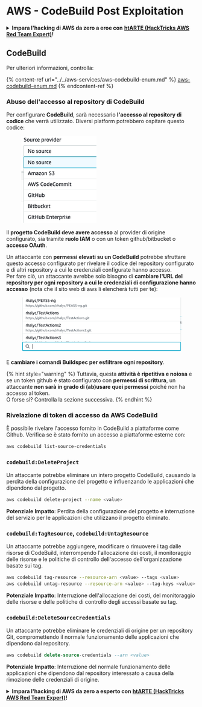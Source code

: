 # AWS - CodeBuild Post Exploitation

<details>

<summary><strong>Impara l'hacking di AWS da zero a eroe con</strong> <a href="https://training.hacktricks.xyz/courses/arte"><strong>htARTE (HackTricks AWS Red Team Expert)</strong></a><strong>!</strong></summary>

Altri modi per supportare HackTricks:

* Se vuoi vedere la tua **azienda pubblicizzata in HackTricks** o **scaricare HackTricks in PDF** Controlla i [**PACCHETTI DI ABBONAMENTO**](https://github.com/sponsors/carlospolop)!
* Ottieni il [**merchandising ufficiale di PEASS & HackTricks**](https://peass.creator-spring.com)
* Scopri [**The PEASS Family**](https://opensea.io/collection/the-peass-family), la nostra collezione di [**NFT esclusivi**](https://opensea.io/collection/the-peass-family)
* **Unisciti al** 💬 [**gruppo Discord**](https://discord.gg/hRep4RUj7f) o al [**gruppo telegram**](https://t.me/peass) o **seguici** su **Twitter** 🐦 [**@hacktricks\_live**](https://twitter.com/hacktricks\_live)**.**
* **Condividi i tuoi trucchi di hacking inviando PR ai** [**HackTricks**](https://github.com/carlospolop/hacktricks) e [**HackTricks Cloud**](https://github.com/carlospolop/hacktricks-cloud) github repos.

</details>

## CodeBuild

Per ulteriori informazioni, controlla:

{% content-ref url="../../aws-services/aws-codebuild-enum.md" %}
[aws-codebuild-enum.md](../../aws-services/aws-codebuild-enum.md)
{% endcontent-ref %}

### Abuso dell'accesso al repository di CodeBuild

Per configurare **CodeBuild**, sarà necessario **l'accesso al repository di codice** che verrà utilizzato. Diversi platform potrebbero ospitare questo codice:

<figure><img src="../../../../.gitbook/assets/image (3) (5).png" alt=""><figcaption></figcaption></figure>

Il **progetto CodeBuild deve avere accesso** al provider di origine configurato, sia tramite **ruolo IAM** o con un token github/bitbucket o **accesso OAuth**.

Un attaccante con **permessi elevati su un CodeBuild** potrebbe sfruttare questo accesso configurato per rivelare il codice del repository configurato e di altri repository a cui le credenziali configurate hanno accesso.\
Per fare ciò, un attaccante avrebbe solo bisogno di **cambiare l'URL del repository per ogni repository a cui le credenziali di configurazione hanno accesso** (nota che il sito web di aws li elencherà tutti per te):

<figure><img src="../../../../.gitbook/assets/image (11) (1) (2).png" alt=""><figcaption></figcaption></figure>

E **cambiare i comandi Buildspec per esfiltrare ogni repository**.

{% hint style="warning" %}
Tuttavia, questa **attività è ripetitiva e noiosa** e se un token github è stato configurato con **permessi di scrittura**, un attaccante **non sarà in grado di (ab)usare quei permessi** poiché non ha accesso al token.\
O forse sì? Controlla la sezione successiva.
{% endhint %}

### Rivelazione di token di accesso da AWS CodeBuild

È possibile rivelare l'accesso fornito in CodeBuild a piattaforme come Github. Verifica se è stato fornito un accesso a piattaforme esterne con:

```bash
aws codebuild list-source-credentials
```

### `codebuild:DeleteProject`

Un attaccante potrebbe eliminare un intero progetto CodeBuild, causando la perdita della configurazione del progetto e influenzando le applicazioni che dipendono dal progetto.

```bash
aws codebuild delete-project --name <value>
```

**Potenziale Impatto**: Perdita della configurazione del progetto e interruzione del servizio per le applicazioni che utilizzano il progetto eliminato.

### `codebuild:TagResource`, `codebuild:UntagResource`

Un attaccante potrebbe aggiungere, modificare o rimuovere i tag dalle risorse di CodeBuild, interrompendo l'allocazione dei costi, il monitoraggio delle risorse e le politiche di controllo dell'accesso dell'organizzazione basate sui tag.

```bash
aws codebuild tag-resource --resource-arn <value> --tags <value>
aws codebuild untag-resource --resource-arn <value> --tag-keys <value>
```

**Potenziale Impatto**: Interruzione dell'allocazione dei costi, del monitoraggio delle risorse e delle politiche di controllo degli accessi basate su tag.

### `codebuild:DeleteSourceCredentials`

Un attaccante potrebbe eliminare le credenziali di origine per un repository Git, compromettendo il normale funzionamento delle applicazioni che dipendono dal repository.

```sql
aws codebuild delete-source-credentials --arn <value>
```

**Potenziale Impatto**: Interruzione del normale funzionamento delle applicazioni che dipendono dal repository interessato a causa della rimozione delle credenziali di origine.

<details>

<summary><strong>Impara l'hacking di AWS da zero a esperto con</strong> <a href="https://training.hacktricks.xyz/courses/arte"><strong>htARTE (HackTricks AWS Red Team Expert)</strong></a><strong>!</strong></summary>

Altri modi per supportare HackTricks:

* Se vuoi vedere la tua **azienda pubblicizzata in HackTricks** o **scaricare HackTricks in PDF**, controlla i [**PIANI DI ABBONAMENTO**](https://github.com/sponsors/carlospolop)!
* Ottieni il [**merchandising ufficiale di PEASS & HackTricks**](https://peass.creator-spring.com)
* Scopri [**The PEASS Family**](https://opensea.io/collection/the-peass-family), la nostra collezione di esclusive [**NFT**](https://opensea.io/collection/the-peass-family)
* **Unisciti al** 💬 [**gruppo Discord**](https://discord.gg/hRep4RUj7f) o al [**gruppo Telegram**](https://t.me/peass) o **seguici** su **Twitter** 🐦 [**@hacktricks\_live**](https://twitter.com/hacktricks\_live)**.**
* **Condividi i tuoi trucchi di hacking inviando PR ai repository di** [**HackTricks**](https://github.com/carlospolop/hacktricks) e [**HackTricks Cloud**](https://github.com/carlospolop/hacktricks-cloud) github.

</details>
